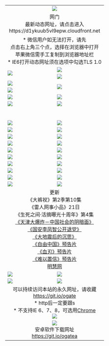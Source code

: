 ﻿<table>
  <tr></tr>
  <tr><td colspan=2 align=center><img src="https://cloud.githubusercontent.com/assets/11880933/13434984/f430fae2-e012-11e5-814f-c2df1e82b247.jpg" /></td></tr>
  <tr><td colspan=2 align=center>网门<br>最新动态网址，请点击进入
<br>https://d1ykuub5vl9epw.cloudfront.net
    </td>
  </tr>
  <tr>
    <td colspan=2 align=center>* 微信用户如无法打开，请先<br>点击右上角三个点，选择在浏览器中打开<br>苹果微信需手工复制到浏览器地址栏
    <br>* IE6打开动态网址须在选项中勾选TLS 1.0</td>
  </tr>
  <tr>
    <td rowspan=2><a href="https://d1ykuub5vl9epw.cloudfront.net/ogUP.aspx?name=11DKC.mp4&list=11DKC" target="_blank"><img src="https://d1ykuub5vl9epw.cloudfront.net/Up/11DKC1.jpg" /></a></td> 
    <td><div><a href="https://d1ykuub5vl9epw.cloudfront.net/ogUP.aspx?name=LRWS.mp4&list=LRWS" target="_blank"><img src="https://d1ykuub5vl9epw.cloudfront.net/Up/LRWS.jpg" /></a></td>
   </tr>
  <tr>
    <td><a href="https://d1ykuub5vl9epw.cloudfront.net/ogNiceVedio.aspx" target="_blank"><img src="https://d1ykuub5vl9epw.cloudfront.net/Up/11TGKDY.jpg" /></a></td>
  </tr>
  <tr>
    <td><a href="https://d1ykuub5vl9epw.cloudfront.net/ogUP.aspx?name=JQR.mp4&count=2" target="_blank"><img src="https://d1ykuub5vl9epw.cloudfront.net/Up/JQR.jpg" /></a></td>   
    <td rowspan=2><a href="https://d1ykuub5vl9epw.cloudfront.net/ogUP.aspx?name=JP.mp4&count=9" target="_blank"><img src="https://d1ykuub5vl9epw.cloudfront.net/Up/JP.jpg" /></td>
  </tr>
  <tr>
    <td><a href="https://d1ykuub5vl9epw.cloudfront.net/ogUP.aspx?name=WH.mp4" target="_blank"><img src="https://d1ykuub5vl9epw.cloudfront.net/Up/WH.jpg" /></a></td>
  </tr>
  <tr>
    <td><a href="https://d1ykuub5vl9epw.cloudfront.net/ogUP.aspx?name=SSZJ.mp4&list=SSZJ" target="_blank"><img src="https://d1ykuub5vl9epw.cloudfront.net/Up/SSZJ.jpg" /></a></td>
    <td><a href="https://d1ykuub5vl9epw.cloudfront.net/ogUP.aspx?name=1XQK.mp4&count=13" target="_blank"><img src="https://d1ykuub5vl9epw.cloudfront.net/Up/1XQK.jpg" /></a</td>
  </tr>
  <tr>
    <td><a href="https://d1ykuub5vl9epw.cloudfront.net/ogUP.aspx?name=ZY.mp4&count=2015|16" target="_blank"><img src="https://d1ykuub5vl9epw.cloudfront.net/Up/ZY.jpg" /></a</td>
    <td><a href="https://d1ykuub5vl9epw.cloudfront.net/ogUP.aspx?name=XTFY.mp4&count=B|2,A|24" target="_blank"><img src="https://d1ykuub5vl9epw.cloudfront.net/Up/XTFY.jpg" /></a></td>
  </tr>
  <tr height="40">
  </tr>
  <tr>
    <td><a href="https://d1ykuub5vl9epw.cloudfront.net/ogUP.aspx?name=4SQQ.mp4&list=4SQQ" target="_blank"><img src="https://d1ykuub5vl9epw.cloudfront.net/Up/4SQQ0.jpg"/></a></td>
    <td><a href="https://d1ykuub5vl9epw.cloudfront.net/ogUP.aspx?name=4SHQ.mp4&list=4SHQ" target="_blank"><img src="https://d1ykuub5vl9epw.cloudfront.net/Up/4SHQ0.jpg"/></a></td>
  </tr>
  <tr>
    <td><a href="https://d1ykuub5vl9epw.cloudfront.net/ogUP.aspx?name=4SZG.mp4&list=4SZG" target="_blank"><img src="https://d1ykuub5vl9epw.cloudfront.net/Up/4SZG0.jpg"/></a></td>
    <td><a href="https://d1ykuub5vl9epw.cloudfront.net/ogUP.aspx?name=4SDJ.mp4&list=4SDJ" target="_blank"><img src="https://d1ykuub5vl9epw.cloudfront.net/Up/4SDJ0.jpg"/></a></td>
  </tr>
  <tr>
    <td><a href="https://d1ykuub5vl9epw.cloudfront.net/ogUP.aspx?name=4SGX.mp4&list=4SGX" target="_blank"><img src="https://d1ykuub5vl9epw.cloudfront.net/Up/4SGX0.jpg"/></a></td>
    <td><a href="https://d1ykuub5vl9epw.cloudfront.net/ogUP.aspx?name=4SHD.mp4&list=4SHD" target="_blank"><img src="https://d1ykuub5vl9epw.cloudfront.net/Up/4SHD0.jpg"/></a></td>
  </tr>
  <tr>
    <td><a href="https://d1ykuub5vl9epw.cloudfront.net/ogUP.aspx?name=4CTX.mp4&list=4CTX" target="_blank"><img src="https://d1ykuub5vl9epw.cloudfront.net/Up/4CTX0.jpg"/></a></td>
    <td><a href="https://d1ykuub5vl9epw.cloudfront.net/ogUP.aspx?name=4CWZ.mp4&list=4CWZ" target="_blank"><img src="https://d1ykuub5vl9epw.cloudfront.net/Up/4CWZ0.jpg"/></a></td>
  </tr>
  <tr>
    <td><a href="https://d1ykuub5vl9epw.cloudfront.net/onUP.aspx?name=https://d1qhweuvr3wm0g.cloudfront.net/" target="_blank"><img src="https://d1ykuub5vl9epw.cloudfront.net/Up/0DTW.jpg"/></a></td>
    <td><a href="https://d1ykuub5vl9epw.cloudfront.net/onUP.aspx?name=https://d240ns8up8earz.cloudfront.net/acenter/" target="_blank"><img src="https://d1ykuub5vl9epw.cloudfront.net/Up/0TDW.jpg" /></a></td>
  </tr>
  <tr>
    <td><a href="https://d1ykuub5vl9epw.cloudfront.net/onUP.aspx?name=https://d4508d6vomz2p.cloudfront.net/gb/nsc413.htm" target="_blank"><img src="https://d1ykuub5vl9epw.cloudfront.net/Up/0DJY.jpg" /></a></td>
    <td><a href="https://d1ykuub5vl9epw.cloudfront.net/onUP.aspx?name=https://d3bxwq7vzudb5l.cloudfront.net/xtr/gb/prog204.html" target="_blank"><img src="https://d1ykuub5vl9epw.cloudfront.net/Up/0XTR.jpg" /></a></td>
  </tr>
  <tr>
    <td><a href="https://d1ykuub5vl9epw.cloudfront.net/onUP.aspx?name=https://d3aj00iefsmfgc.cloudfront.net/" target="_blank"><img src="https://d1ykuub5vl9epw.cloudfront.net/Up/0MHW.jpg" /></a></td>
    <td><a href="https://d1ykuub5vl9epw.cloudfront.net/onUP.aspx?name=https://d1sbg9daat0zu5.cloudfront.net/" target="_blank"><img src="https://d1ykuub5vl9epw.cloudfront.net/Up/0ZJW.jpg" /></a></td>
  </tr>
  <tr>
    <td><a href="https://d1ykuub5vl9epw.cloudfront.net/ogUP.aspx?name=0FG.zip" target="_blank"><img src="https://d1ykuub5vl9epw.cloudfront.net/Up/0FG.jpg" /></a></td>
    <td><a href="https://d1ykuub5vl9epw.cloudfront.net/ogUP.aspx?name=0FGA.apk" target="_blank"><img src="https://d1ykuub5vl9epw.cloudfront.net/Up/0FGA.jpg" /></a></td>
  </tr>
  <tr>
    <td><a href="https://d1ykuub5vl9epw.cloudfront.net/ogUP.aspx?name=0U.zip" target="_blank"><img src="https://d1ykuub5vl9epw.cloudfront.net/Up/0U.jpg" /></a></td>
    <td><a href="https://d1ykuub5vl9epw.cloudfront.net/ogUP.aspx?name=0UA.apk" target="_blank"><img src="https://d1ykuub5vl9epw.cloudfront.net/Up/0UA.jpg" /></a></td>
  </tr>
  <tr>
    <td><a href="https://d1ykuub5vl9epw.cloudfront.net/ogUP.aspx?name=0iPPOTV.zip" target="_blank"><img src="https://d1ykuub5vl9epw.cloudfront.net/Up/0iPPOTV.jpg" /></a></td>
    <td><a href="https://d1ykuub5vl9epw.cloudfront.net/ogUP.aspx?name=0iNTD.apk" target="_blank"><img src="https://d1ykuub5vl9epw.cloudfront.net/Up/0iNTD.jpg" /></a></td>
  </tr>
  <tr>
    <td colspan=2 align=center>更新<br>
      《大裤衩》第2季第10集<br>
      《雷人网事小品》21日<br>
      《生死之间·活摘曝光十周年》第4集</a><br>
      <a href="https://d1ykuub5vl9epw.cloudfront.net/ogUP.aspx?name=4TJDBZ.mp4" target="_blank">《天津大爆炸－中国社会的阴暗面》</a><br>
      <a href="https://d1ykuub5vl9epw.cloudfront.net/ogUP.aspx?name=4LFZ.mp4" target="_blank">《国安李凤智公开退党》</a><br>
      <a href="https://d1ykuub5vl9epw.cloudfront.net/ogUP.aspx?name=4DDZHDCS.mp4" target="_blank">《大地震后的沉思》</a><br>
      <a href="https://d1ykuub5vl9epw.cloudfront.net/ogUP.aspx?name=11ZYZG0.mp4" target="_blank">《自由中国》预告片</a><br>
      <a href="https://d1ykuub5vl9epw.cloudfront.net/ogUP.aspx?name=11XR.mp4" target="_blank">《血刃》预告片</a><br>
      <a href="https://d1ykuub5vl9epw.cloudfront.net/ogUP.aspx?name=11NYZX.mp4&count=2" target="_blank">《难以置信》预告片</a><br>
      <a href="https://d1ykuub5vl9epw.cloudfront.net/onUP.aspx?name=https://www.minghui.org/" target="_blank">明慧网</a></td>
    </td>
  </tr>
  <tr>
    <td><a href="https://d1ykuub5vl9epw.cloudfront.net/ogNice.aspx" target="_blank"><img src="https://cloud.githubusercontent.com/assets/11880933/13720378/f84bb392-e841-11e5-8739-815049dd6ff8.jpg" /></a></td>
    <td><a href="https://d1ykuub5vl9epw.cloudfront.net/onCO.aspx?ob=600%E4%BA%8B%E7%89%A9&op=%E5%A2%9E%E5%88%A0%E6%94%B9&args=WH1~%23%E7%B1%BB%E5%9E%8B6%E6%96%B0%E9%97%BB%7c%23%E7%B1%BB%E5%9E%8B6%E8%AF%84%E8%AE%BA&mode=" target="_blank"><img src="https://cloud.githubusercontent.com/assets/11880933/13720380/04d76a16-e842-11e5-8833-e627daa88802.jpg" /></a></td> 
  </tr>
  <tr>
    <td><a href="https://d1ykuub5vl9epw.cloudfront.net/ogDY.aspx" target="_blank"><img src="https://cloud.githubusercontent.com/assets/11880933/13720384/11817090-e842-11e5-9571-7dc2f1af9f42.jpg" /></a></td>
    <td><a href="https://d1ykuub5vl9epw.cloudfront.net/ogST.aspx" target="_blank"><img src="https://cloud.githubusercontent.com/assets/11880933/13720385/1467ea3c-e842-11e5-86df-c96c9a556aaf.jpg" /></a></td> 
  </tr>
  <!--tr>
    <td colspan=2 align=center>
      <微信可扫描以下临时二维码<br/>https://bit.ly/1mBQHW8<br/><a href="https://d1ykuub5vl9epw.cloudfront.net/Up/0WMGDL3.png" target="_blank"><img src="https://d1ykuub5vl9epw.cloudfront.net/Up/0WMGD3.png"/></a>
  </tr-->
  <tr>
    <td colspan=2 align=center>可以持续访问本站的永久网址，请收藏<br/><a href="https://git.io/ogate" target="_blank">https://git.io/ogate</a><br/>* http后一定要跟s<br/>* 不支持IE 6、7、8，可选用<a href="http://www.odisk.org/Upload/0ChromePortable.zip">Chrome</a><br/><a href="https://d1ykuub5vl9epw.cloudfront.net/Up/0WMGDL2.png" target="_blank"><img src="https://d1ykuub5vl9epw.cloudfront.net/Up/0WMGD2.png"/></a></td>
  </tr>
  <tr>
    <td colspan=2 align=center><a href="https://d1ykuub5vl9epw.cloudfront.net/ogUP.aspx?name=0oGate.apk" target="_blank"><img src="https://cloud.githubusercontent.com/assets/11880933/13720399/75e143ee-e842-11e5-9f0a-1421f423c80f.jpg" /></a><br>安卓软件下载网址<br><a href="https://git.io/ogatea">https://git.io/ogatea</a></td>
  </tr>
  <!--tr>
    <td colspan=2 align=center>可能失效的动态网址
    </td>
  </tr-->
</table>
